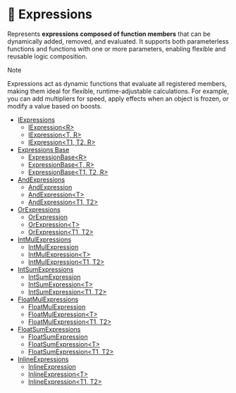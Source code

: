 # 🧩 Expressions

Represents **expressions composed of function members** that can be dynamically added, removed, and evaluated. It
supports both parameterless functions and functions with one or more parameters, enabling flexible and reusable logic
composition.

> [!NOTE]
> Expressions act as dynamic functions that evaluate all registered members, making them ideal for flexible,
> runtime-adjustable calculations. For example, you can add multipliers for speed, apply effects when an object is
> frozen, or modify a value based on boosts.

- [IExpressions](IExpressions.md) <!-- + -->
    - [IExpression&lt;R&gt;](IExpression.md) <!-- + -->
    - [IExpression&lt;T, R&gt;](IExpression%601.md) <!-- + -->
    - [IExpression&lt;T1, T2, R&gt;](IExpression%602.md) <!-- + -->
- [Expressions Base](ExpressionsBase.md) <!-- + -->
    - [ExpressionBase&lt;R&gt;](ExpressionBase.md) <!-- + -->
    - [ExpressionBase&lt;T, R&gt;](ExpressionBase%601.md) <!-- + -->
    - [ExpressionBase&lt;T1, T2, R&gt;](ExpressionBase%602.md) <!-- + -->
- [AndExpressions](AndExpressions.md) <!-- + -->
    - [AndExpression](AndExpression.md) <!-- + -->
    - [AndExpression&lt;T&gt;](AndExpression%601.md) <!-- + -->
    - [AndExpression&lt;T1, T2&gt;](AndExpression%602.md) <!-- + -->
- [OrExpressions](OrExpressions.md) <!-- + -->
    - [OrExpression](OrExpression.md) <!-- + -->
    - [OrExpression&lt;T&gt;](OrExpression%601.md) <!-- + -->
    - [OrExpression&lt;T1, T2&gt;](OrExpression%602.md) <!-- + -->
- [IntMulExpressions](IntMulExpressions.md) <!-- + -->
    - [IntMulExpression](IntMulExpression.md) <!-- + -->
    - [IntMulExpression&lt;T&gt;](IntMulExpression%601.md) <!-- + -->
    - [IntMulExpression&lt;T1, T2&gt;](IntMulExpression%602.md) <!-- + -->
- [IntSumExpressions](IntSumExpressions.md) <!-- + -->
    - [IntSumExpression](IntSumExpression.md) <!-- + -->
    - [IntSumExpression&lt;T&gt;]()
    - [IntSumExpression&lt;T1, T2&gt;]()
- [FloatMulExpressions]()
    - [FloatMulExpression]()
    - [FloatMulExpression&lt;T&gt;]()
    - [FloatMulExpression&lt;T1, T2&gt;]()
- [FloatSumExpressions]()
    - [FloatSumExpression]()
    - [FloatSumExpression&lt;T&gt;]()
    - [FloatSumExpression&lt;T1, T2&gt;]()
- [InlineExpressions]()
    - [InlineExpression]()
    - [InlineExpression&lt;T&gt;]()
    - [InlineExpression&lt;T1, T2&gt;]()